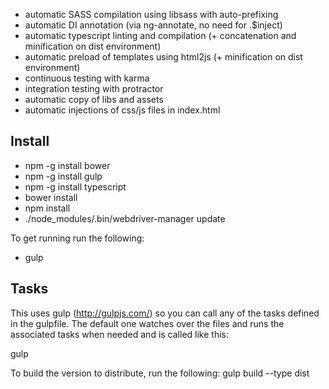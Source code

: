 - automatic SASS compilation using libsass  with auto-prefixing
- automatic DI annotation (via ng-annotate, no need for .$inject)
- automatic typescript linting and compilation (+ concatenation and minification on dist environment)
- automatic preload of templates using html2js (+ minification on dist environment)
- continuous testing with karma
- integration testing with protractor
- automatic copy of libs and assets
- automatic injections of css/js files in index.html


## Install

- npm -g install bower
- npm -g install gulp
- npm -g install typescript
- bower install
- npm install
- ./node_modules/.bin/webdriver-manager update


To get running run the following:

- gulp



## Tasks
This uses gulp (http://gulpjs.com/) so you can call any of the tasks defined in the gulpfile.
The default one watches over the files and runs the associated tasks when needed and is called like this:

gulp

To build the version to distribute, run the following:
gulp build --type dist
